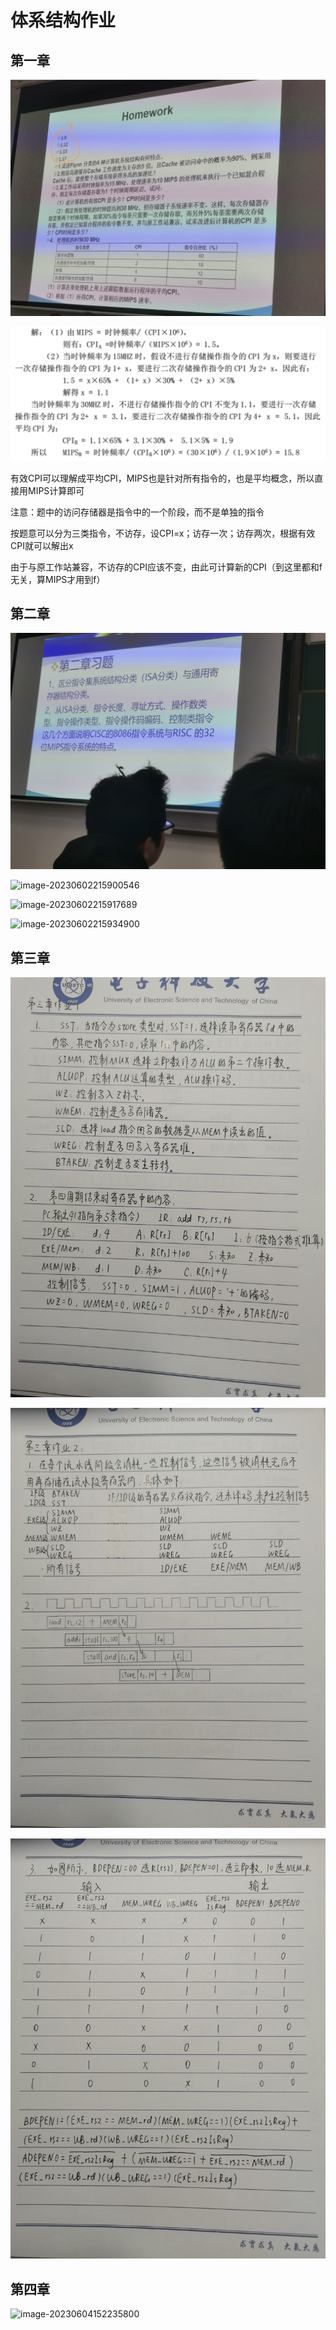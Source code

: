 # 体系结构作业

## 第一章

![IMG_20230328_145642_edit_12729841717848](https://raw.githubusercontent.com/ursulalujun/picture/main/images/IMG_20230328_145642_edit_12729841717848.jpg)

![image-20230328201813761](https://raw.githubusercontent.com/ursulalujun/picture/main/images/image-20230328201813761.png)

有效CPI可以理解成平均CPI，MIPS也是针对所有指令的，也是平均概念，所以直接用MIPS计算即可

注意：题中的访问存储器是指令中的一个阶段，而不是单独的指令

按题意可以分为三类指令，不访存，设CPI=x；访存一次；访存两次，根据有效CPI就可以解出x

由于与原工作站兼容，不访存的CPI应该不变，由此可计算新的CPI（到这里都和f无关，算MIPS才用到f）



## 第二章

![IMG_20230328_153714](https://raw.githubusercontent.com/ursulalujun/picture/main/images/IMG_20230328_153714.jpg)

![image-20230602215900546](C:\Users\86180\AppData\Roaming\Typora\typora-user-images\image-20230602215900546.png)

![image-20230602215917689](C:\Users\86180\AppData\Roaming\Typora\typora-user-images\image-20230602215917689.png)

![image-20230602215934900](C:\Users\86180\AppData\Roaming\Typora\typora-user-images\image-20230602215934900.png)



## 第三章

![IMG_20230509_120800](https://raw.githubusercontent.com/ursulalujun/picture/main/images/IMG_20230509_120800.jpg)

![IMG_20230509_120809](https://raw.githubusercontent.com/ursulalujun/picture/main/images/IMG_20230509_120809.jpg)

![IMG_20230509_120817](https://raw.githubusercontent.com/ursulalujun/picture/main/images/IMG_20230509_120817.jpg)



## 第四章

![image-20230604152235800](C:\Users\86180\AppData\Roaming\Typora\typora-user-images\image-20230604152235800.png)